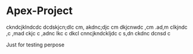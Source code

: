 # Apex-Project

 ckndcjklndcdc
 dcdskjcn;dlc
 cm, akdnc;djc
 cm dkjcnwdc
 ,cm .ad,m clkjndc
 ,c ,mad ckjc
 c ,adnc lkc
 c dkcl
 cnncjkndckljdc
 c s,dn ckdnc
  dcnsd c
  

  Just for testing perpose

